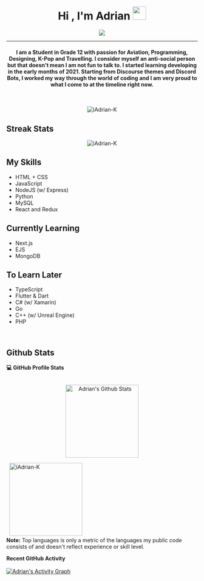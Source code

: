 <h1 align="center">Hi , I'm Adrian <img src="https://media.giphy.com/media/hvRJCLFzcasrR4ia7z/giphy.gif" width="35"></h1>
<p align="center">
  <a href="https://github.com/DenverCoder1/readme-typing-svg"><img src="https://readme-typing-svg.herokuapp.com?lines=Pure+Science+Student;Amateur+Web+Developer;Graphics%20Designer;Always%20learning%20new%20things&center=true&width=500&height=50"></a>
</p>
<hr/>
<h4 align="center">I am a Student in Grade 12 with passion for Aviation, Programming, Designing, K-Pop and Travelling. I consider myself an anti-social person but that doesn't mean I am not fun to talk to. I started learning developing in the early months of 2021. Starting from Discourse themes and Discord Bots, I worked my way through the world of coding and I am very proud to what I come to at the timeline right now.</h4>
<br>
<p align="center"> <img src="https://komarev.com/ghpvc/?username=iAdrian-K&label=Profile%20views&color=0e75b6&style=plastic" alt="iAdrian-K" /> </p>

## Streak Stats
<p align="center"><img src="https://github-readme-streak-stats.herokuapp.com/?user=iAdrian-K&theme=algolia" alt="iAdrian-K"  /></p>


## My Skills
- HTML + CSS
- JavaScript 
- NodeJS (w/ Express)
- Python
- MySQL
- React and Redux

## Currently Learning 
- Next.js
- EJS
- MongoDB

## To Learn Later
- TypeScript
- Flutter & Dart
- C# (w/ Xamarin)
- Go
- C++ (w/ Unreal Engine)
- PHP



<br/>

## Github Stats 



  <summary><b>💻 GitHub Profile Stats</b></summary>
  <br/>
  <p align="center">
    <a href="https://github.com/anuraghazra/github-readme-stats"><img alt="Adrian's Github Stats" src="https://github-readme-stats.vercel.app/api?username=iAdrian-K&show_icons=true&count_private=true&theme=algolia" height="192px"/></a>
<br/>
	
  &nbsp;
	<img src="https://github-readme-stats.vercel.app/api/top-langs?username=iAdrian-K&show_icons=true&locale=en&layout=compact&theme=algolia" alt="iAdrian-K" height="192px"/>
  <br/>
  <b>Note:</b> Top languages is only a metric of the languages my public code consists of and doesn't reflect experience or skill level.
  </p>




  <summary><b> Recent GitHub Activity</b></summary>
  <br/>
   <a href="https://github.com/iAdrian-K"><img alt="Adrian's Activity Graph" src="https://activity-graph.herokuapp.com/graph?username=iAdrian-K&custom_title=Adrian's%20Contribution%20Graph&theme=react-dark" /></a>
  <br/>
